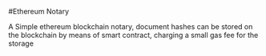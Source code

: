 #Ethereum Notary

A Simple ethereum blockchain notary, document hashes can be stored on the blockchain by means of smart contract, charging a small gas fee for the storage
